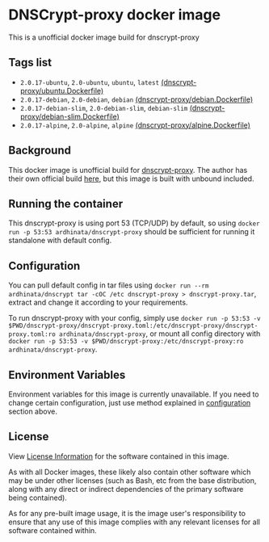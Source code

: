 # DNSCrypt-proxy docker image

This is a unofficial docker image build for dnscrypt-proxy

## Tags list
  - `2.0.17-ubuntu`, `2.0-ubuntu`, `ubuntu`, `latest` [(dnscrypt-proxy/ubuntu.Dockerfile)](./ubuntu.Dockerfile)
  - `2.0.17-debian`, `2.0-debian`, `debian` [(dnscrypt-proxy/debian.Dockerfile)](./debian.Dockerfile)
  - `2.0.17-debian-slim`, `2.0-debian-slim`, `debian-slim` [(dnscrypt-proxy/debian-slim.Dockerfile)](./debian-slim.Dockerfile)
  - `2.0.17-alpine`, `2.0-alpine`, `alpine` [(dnscrypt-proxy/alpine.Dockerfile)](./alpine.Dockerfile)

## Background
This docker image is unofficial build for [dnscrypt-proxy](https://github.com/jedisct1/dnscrypt-proxy). The author has their own official build [here](https://hub.docker.com/r/jedisct1/dnscrypt-server/), but this image is built with unbound included.

## Running the container
This dnscrypt-proxy is using port 53 (TCP/UDP) by default, so using `docker run -p 53:53 ardhinata/dnscrypt-proxy` should be sufficient for running it standalone with default config.

## Configuration
You can pull default config in tar files using `docker run --rm ardhinata/dnscrypt tar -cOC /etc dnscrypt-proxy > dnscrypt-proxy.tar`, extract and change it according to your requirements.

To run dnscrypt-proxy with your config, simply use `docker run -p 53:53 -v $PWD/dnscrypt-proxy/dnscrypt-proxy.toml:/etc/dnscrypt-proxy/dnscrypt-proxy.toml:ro ardhinata/dnscrypt-proxy`, or mount all config directory with `docker run -p 53:53 -v $PWD/dnscrypt-proxy:/etc/dnscrypt-proxy:ro ardhinata/dnscrypt-proxy`.


## Environment Variables
Environment variables for this image is currently unavailable. If you need to change certain configuration, just use method explained in [configuration](#Configuration) section above.

## License
View [License Information](https://github.com/jedisct1/dnscrypt-proxy/blob/master/LICENSE) for the software contained in this image.

As with all Docker images, these likely also contain other software which may be under other licenses (such as Bash, etc from the base distribution, along with any direct or indirect dependencies of the primary software being contained).

As for any pre-built image usage, it is the image user's responsibility to ensure that any use of this image complies with any relevant licenses for all software contained within.
